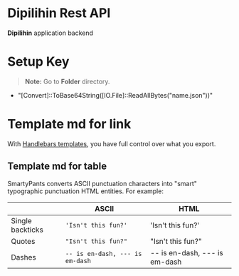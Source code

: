 # Dipilihin Rest API

**Dipilihin** application backend


# Setup Key

> **Note:** Go to **Folder** directory.
- "[Convert]::ToBase64String([IO.File]::ReadAllBytes("name.json"))"

# Template md for link

With [Handlebars templates](http://handlebarsjs.com/), you have full control over what you export.

## Template md for table

SmartyPants converts ASCII punctuation characters into "smart" typographic punctuation HTML entities. For example:

|                |ASCII                          |HTML                         |
|----------------|-------------------------------|-----------------------------|
|Single backticks|`'Isn't this fun?'`            |'Isn't this fun?'            |
|Quotes          |`"Isn't this fun?"`            |"Isn't this fun?"            |
|Dashes          |`-- is en-dash, --- is em-dash`|-- is en-dash, --- is em-dash|
